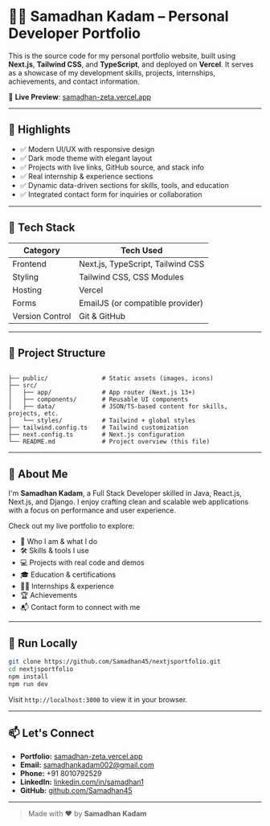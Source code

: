 # 👨‍💻 Samadhan Kadam – Personal Developer Portfolio

This is the source code for my personal portfolio website, built using **Next.js**, **Tailwind CSS**, and **TypeScript**, and deployed on **Vercel**. It serves as a showcase of my development skills, projects, internships, achievements, and contact information.

🔗 **Live Preview**: [samadhan-zeta.vercel.app](https://samadhan-zeta.vercel.app)

---

## 📌 Highlights

- ✅ Modern UI/UX with responsive design
- ✅ Dark mode theme with elegant layout
- ✅ Projects with live links, GitHub source, and stack info
- ✅ Real internship & experience sections
- ✅ Dynamic data-driven sections for skills, tools, and education
- ✅ Integrated contact form for inquiries or collaboration

---

## 🚀 Tech Stack

| Category       | Tech Used                          |
|----------------|------------------------------------|
| Frontend       | Next.js, TypeScript, Tailwind CSS  |
| Styling        | Tailwind CSS, CSS Modules          |
| Hosting        | Vercel                             |
| Forms          | EmailJS (or compatible provider)   |
| Version Control| Git & GitHub                       |

---

## 📁 Project Structure

```

├── public/               # Static assets (images, icons)
├── src/
│   ├── app/              # App router (Next.js 13+)
│   ├── components/       # Reusable UI components
│   ├── data/             # JSON/TS-based content for skills, projects, etc.
│   └── styles/           # Tailwind + global styles
├── tailwind.config.ts    # Tailwind customization
├── next.config.ts        # Next.js configuration
└── README.md             # Project overview (this file)

````

---

## 💼 About Me

I'm **Samadhan Kadam**, a Full Stack Developer skilled in Java, React.js, Next.js, and Django. I enjoy crafting clean and scalable web applications with a focus on performance and user experience.

Check out my live portfolio to explore:

- 🌟 Who I am & what I do
- 🛠️ Skills & tools I use
- 💻 Projects with real code and demos
- 🎓 Education & certifications
- 👨‍💻 Internships & experience
- 🏆 Achievements
- 📬 Contact form to connect with me

---

## 🔧 Run Locally

```bash
git clone https://github.com/Samadhan45/nextjsportfolio.git
cd nextjsportfolio
npm install
npm run dev
````

Visit `http://localhost:3000` to view it in your browser.

---

## 📫 Let's Connect

* **Portfolio:** [samadhan-zeta.vercel.app](https://samadhan-zeta.vercel.app)
* **Email:** [samadhankadam002@gmail.com](mailto:samadhankadam002@gmail.com)
* **Phone:** +91 8010792529
* **LinkedIn:** [linkedin.com/in/samadhan1](https://linkedin.com/in/samadhan1)
* **GitHub:** [github.com/Samadhan45](https://github.com/Samadhan45)

---

> Made with ❤️ by **Samadhan Kadam**

```

